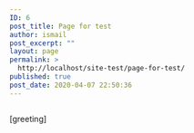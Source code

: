 ```yaml
---
ID: 6
post_title: Page for test
author: ismail
post_excerpt: ""
layout: page
permalink: >
  http://localhost/site-test/page-for-test/
published: true
post_date: 2020-04-07 22:50:36
---
```

<!-- wp:image {"id":7,"sizeSlug":"large"} -->
<figure class="wp-block-image size-large"><img src="http://localhost/site-test/wp-content/uploads/2020/04/5e7febecf058f-removebg.png" alt="" class="wp-image-7"/></figure>
<!-- /wp:image -->

<!-- wp:paragraph -->
<p>[greeting]</p>
<!-- /wp:paragraph -->